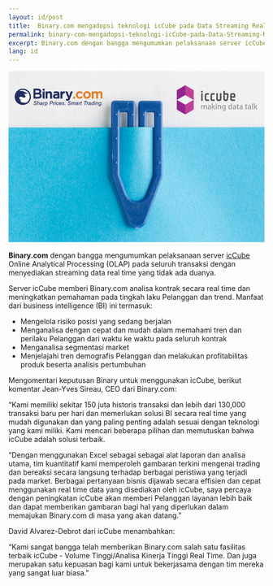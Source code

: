 ```yaml
---
layout: id/post
title:  Binary.com mengadopsi teknologi icCube pada Data Streaming Real-Time
permalink: binary-com-mengadopsi-teknologi-icCube-pada-Data-Streaming-Real-Time
excerpt: Binary.com dengan bangga mengumumkan pelaksanaan server icCube Online Analytical Processing (OLAP) pada seluruh transaksi dengan menyediakan streaming data real time yang tidak ada duanya.
lang: id
---
```


![](/post_images/275409_orig.jpg)

**Binary.com** dengan bangga mengumumkan pelaksanaan server [icCube](http://www.iccube.com/) Online Analytical Processing (OLAP) pada seluruh transaksi dengan menyediakan streaming data real time yang tidak ada duanya.

Server icCube memberi Binary.com analisa kontrak secara real time dan meningkatkan pemahaman pada tingkah laku Pelanggan dan trend. Manfaat dari business intelligence (BI) ini termasuk:

* Mengelola risiko posisi yang sedang berjalan
* Menganalisa dengan cepat dan mudah dalam memahami tren dan perilaku Pelanggan dari waktu ke waktu pada seluruh kontrak
* Menganalisa segmentasi market
* Menjelajahi tren demografis Pelanggan dan melakukan profitabilitas produk beserta analisis pertumbuhan

Mengomentari keputusan Binary untuk menggunakan icCube, berikut komentar Jean-Yves Sireau, CEO dari Binary.com:

“Kami memiliki sekitar 150 juta historis transaksi dan lebih dari 130,000 transaksi baru per hari dan memerlukan solusi BI secara real time yang mudah digunakan dan yang paling penting adalah sesuai dengan teknologi yang kami miliki. Kami mencari beberapa pilihan dan memutuskan bahwa icCube adalah solusi terbaik.

“Dengan menggunakan Excel sebagai sebagai alat laporan dan analisa utama, tim kuantitatif kami memperoleh gambaran terkini mengenai trading dan bereaksi secara langsung terhadap berbagai peristiwa yang terjadi pada market. Berbagai pertanyaan bisnis dijawab secara effisien dan cepat menggunakan real time data yang disediakan oleh icCube, saya percaya dengan peningkatan icCube akan memberi Pelanggan layanan lebih baik dan dapat memberikan gambaran bagi hal yang diperlukan dalam memajukan Binary.com di masa yang akan datang.”

David Alvarez-Debrot dari icCube menambahkan:

“Kami sangat bangga telah memberikan Binary.com salah satu fasilitas terbaik icCube - Volume Tinggi/Analisa Kinerja Tinggi Real Time. Dan juga merupakan satu kepuasan bagi kami untuk bekerjasama dengan tim mereka yang sangat luar biasa."
